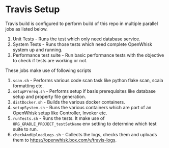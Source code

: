<!--
#
# Licensed to the Apache Software Foundation (ASF) under one or more
# contributor license agreements.  See the NOTICE file distributed with
# this work for additional information regarding copyright ownership.
# The ASF licenses this file to You under the Apache License, Version 2.0
# (the "License"); you may not use this file except in compliance with
# the License.  You may obtain a copy of the License at
#
#     http://www.apache.org/licenses/LICENSE-2.0
#
# Unless required by applicable law or agreed to in writing, software
# distributed under the License is distributed on an "AS IS" BASIS,
# WITHOUT WARRANTIES OR CONDITIONS OF ANY KIND, either express or implied.
# See the License for the specific language governing permissions and
# limitations under the License.
#
-->

# Travis Setup

Travis build is configured to perform build of this repo in multiple parallel jobs as listed below.

1. Unit Tests - Runs the test which only need database service.
2. System Tests - Runs those tests which need complete OpenWhisk system up and running.
3. Performance test suite - Run basic performance tests with the objective to check if tests are working or not.

These jobs make use of following scripts

1. `scan.sh` - Performs various code scan task like python flake scan, scala formatting etc.
2. `setupPrereq.sh` - Performs setup if basis prerequisites like database setup and property file generation.
3. `distDocker.sh` - Builds the various docker containers.
4. `setupSystem.sh` - Runs the various containers which are part of an OpenWhisk setup like Controller, Invoker etc.
5. `runTests.sh` - Runs the tests. It make use of `ORG_GRADLE_PROJECT_testSetName` env setting to determine which test
   suite to run.
6. `checkAndUploadLogs.sh` -  Collects the logs, checks them and uploads them to https://openwhisk.box.com/v/travis-logs.
